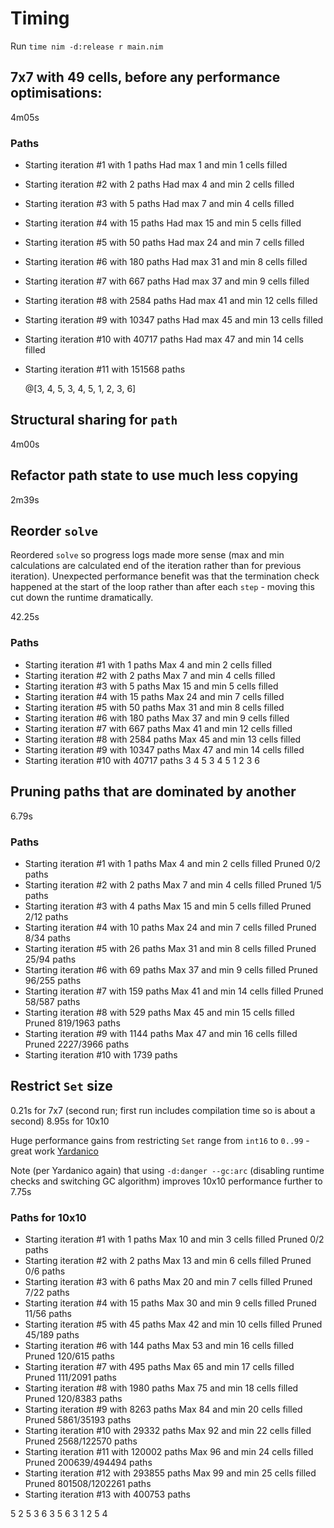 # Timing

Run `time nim -d:release r main.nim`

## 7x7 with 49 cells, before any performance optimisations:

4m05s

### Paths

- Starting iteration #1 with 1 paths
  Had max 1 and min 1 cells filled
- Starting iteration #2 with 2 paths
  Had max 4 and min 2 cells filled
- Starting iteration #3 with 5 paths
  Had max 7 and min 4 cells filled
- Starting iteration #4 with 15 paths
  Had max 15 and min 5 cells filled
- Starting iteration #5 with 50 paths
  Had max 24 and min 7 cells filled
- Starting iteration #6 with 180 paths
  Had max 31 and min 8 cells filled
- Starting iteration #7 with 667 paths
  Had max 37 and min 9 cells filled
- Starting iteration #8 with 2584 paths
  Had max 41 and min 12 cells filled
- Starting iteration #9 with 10347 paths
  Had max 45 and min 13 cells filled
- Starting iteration #10 with 40717 paths
  Had max 47 and min 14 cells filled
- Starting iteration #11 with 151568 paths

  @[3, 4, 5, 3, 4, 5, 1, 2, 3, 6]

## Structural sharing for `path`

4m00s

## Refactor path state to use much less copying

2m39s

## Reorder `solve`

Reordered `solve` so progress logs made more sense (max and min calculations are calculated end of the iteration rather than for previous iteration).
Unexpected performance benefit was that the termination check happened at the start of the loop rather than after each `step` - moving this cut down the runtime dramatically.

42.25s

### Paths

- Starting iteration #1 with 1 paths
  Max 4 and min 2 cells filled
- Starting iteration #2 with 2 paths
  Max 7 and min 4 cells filled
- Starting iteration #3 with 5 paths
  Max 15 and min 5 cells filled
- Starting iteration #4 with 15 paths
  Max 24 and min 7 cells filled
- Starting iteration #5 with 50 paths
  Max 31 and min 8 cells filled
- Starting iteration #6 with 180 paths
  Max 37 and min 9 cells filled
- Starting iteration #7 with 667 paths
  Max 41 and min 12 cells filled
- Starting iteration #8 with 2584 paths
  Max 45 and min 13 cells filled
- Starting iteration #9 with 10347 paths
  Max 47 and min 14 cells filled
- Starting iteration #10 with 40717 paths
  3 4 5 3 4 5 1 2 3 6

## Pruning paths that are dominated by another

6.79s

### Paths

- Starting iteration #1 with 1 paths
  Max 4 and min 2 cells filled
  Pruned 0/2 paths
- Starting iteration #2 with 2 paths
  Max 7 and min 4 cells filled
  Pruned 1/5 paths
- Starting iteration #3 with 4 paths
  Max 15 and min 5 cells filled
  Pruned 2/12 paths
- Starting iteration #4 with 10 paths
  Max 24 and min 7 cells filled
  Pruned 8/34 paths
- Starting iteration #5 with 26 paths
  Max 31 and min 8 cells filled
  Pruned 25/94 paths
- Starting iteration #6 with 69 paths
  Max 37 and min 9 cells filled
  Pruned 96/255 paths
- Starting iteration #7 with 159 paths
  Max 41 and min 14 cells filled
  Pruned 58/587 paths
- Starting iteration #8 with 529 paths
  Max 45 and min 15 cells filled
  Pruned 819/1963 paths
- Starting iteration #9 with 1144 paths
  Max 47 and min 16 cells filled
  Pruned 2227/3966 paths
- Starting iteration #10 with 1739 paths

## Restrict `Set` size

0.21s for 7x7 (second run; first run includes compilation time so is about a second)
8.95s for 10x10

Huge performance gains from restricting `Set` range from `int16` to `0..99` - great work [Yardanico](https://github.com/Yardanico)

Note (per Yardanico again) that using `-d:danger --gc:arc` (disabling runtime checks and switching GC algorithm) improves 10x10 performance further to 7.75s

### Paths for 10x10

- Starting iteration #1 with 1 paths
  Max 10 and min 3 cells filled
  Pruned 0/2 paths
- Starting iteration #2 with 2 paths
  Max 13 and min 6 cells filled
  Pruned 0/6 paths
- Starting iteration #3 with 6 paths
  Max 20 and min 7 cells filled
  Pruned 7/22 paths
- Starting iteration #4 with 15 paths
  Max 30 and min 9 cells filled
  Pruned 11/56 paths
- Starting iteration #5 with 45 paths
  Max 42 and min 10 cells filled
  Pruned 45/189 paths
- Starting iteration #6 with 144 paths
  Max 53 and min 16 cells filled
  Pruned 120/615 paths
- Starting iteration #7 with 495 paths
  Max 65 and min 17 cells filled
  Pruned 111/2091 paths
- Starting iteration #8 with 1980 paths
  Max 75 and min 18 cells filled
  Pruned 120/8383 paths
- Starting iteration #9 with 8263 paths
  Max 84 and min 20 cells filled
  Pruned 5861/35193 paths
- Starting iteration #10 with 29332 paths
  Max 92 and min 22 cells filled
  Pruned 2568/122570 paths
- Starting iteration #11 with 120002 paths
  Max 96 and min 24 cells filled
  Pruned 200639/494494 paths
- Starting iteration #12 with 293855 paths
  Max 99 and min 25 cells filled
  Pruned 801508/1202261 paths
- Starting iteration #13 with 400753 paths

5 2 5 3 6 3 5 6 3 1 2 5 4
